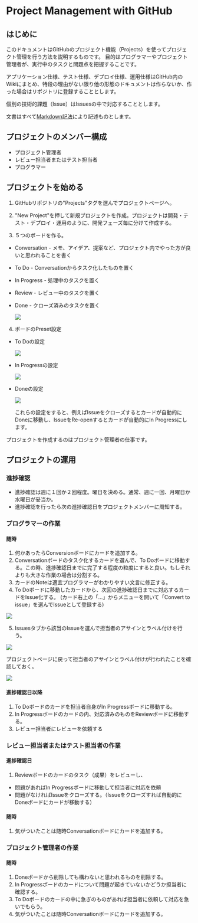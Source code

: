 # Project Management with GitHub

## はじめに

このドキュメントはGitHubのプロジェクト機能（Projects）を使ってプロジェクト管理を行う方法を説明するものです。
目的はプログラマーやプロジェクト管理者が、実行中のタスクと問題点を把握することです。

アプリケーション仕様、テスト仕様、デプロイ仕様、運用仕様はGitHub内のWikiにまとめ、特段の理由がない限り他の形態のドキュメントは作らないか、作った場合はリポジトリに登録することとします。

個別の技術的課題（Issue）はIssuesの中で対応することとします。

文書はすべて[Markdown記法](https://guides.github.com/features/mastering-markdown/)により記述ものとします。

## プロジェクトのメンバー構成

- プロジェクト管理者
- レビュー担当者またはテスト担当者
- プログラマー

## プロジェクトを始める

1. GitHubリポジトリの"Projects"タグを選んでプロジェクトページへ。

2. "New Project"を押して新規プロジェクトを作成。プロジェクトは開発・テスト・デプロイ・運用のように、開発フェーズ毎に分けて作成する。

3. ５つのボードを作る。
  - Conversation - メモ、アイデア、提案など、プロジェクト内でやった方が良いと思われることを書く
  - To Do - Conversationからタスク化したものを置く
  - In Progress - 処理中のタスクを置く
  - Review - レビュー中のタスクを置く
  - Done - クローズ済みのタスクを置く

    ![](screenshot/project.png)

4. ボードのPreset設定
  - To Doの設定

    ![](screenshot/todo.png)

  - In Progressの設定

    ![](screenshot/in_progress.png)

  - Doneの設定

    ![](screenshot/done.png)

    これらの設定をすると、例えばIssueをクローズするとカードが自動的にDoneに移動し、IssueをRe-openするとカードが自動的にIn Progressにします。

プロジェクトを作成するのはプロジェクト管理者の仕事です。

## プロジェクトの運用

### 進捗確認

- 進捗確認は週に１回か２回程度。曜日を決める。通常、週に一回、月曜日か水曜日が妥当か。
- 進捗確認を行ったら次の進捗確認日をプロジェクトメンバーに周知する。

### プログラマーの作業

#### 随時

1. 何かあったらConversionボードにカードを追加する。
2. Conversationボードのタスク化するカードを選んで、To Doボードに移動する。この時、進捗確認日までに完了する程度の粒度にすると良い。もしそれよりも大きな作業の場合は分割する。
3. カードのNoteは適宜プログラマーがわかりやすい文言に修正する。
4. To Doボードに移動したカードから、次回の進捗確認日までに対応するカードをIssue化する。 (カード右上の「...」からメニューを開いて「Convert to issue」を選んでIssueとして登録する)

  ![](screenshot/convert_to_issue.png)

5. Issuesタブから該当のIssueを選んで担当者のアサインとラベル付けを行う。

  ![](screenshot/assign_label_issue.png)

  プロジェクトページに戻って担当者のアサインとラベル付けが行われたことを確認しておく。

  ![](screenshot/assigned_issue.png)

#### 進捗確認日以降

1. To Doボードのカードを担当者自身がIn Progressボードに移動する。
2. In Progressボードのカードの内、対応済みのものをReviewボードに移動する。
3. レビュー担当者にレビューを依頼する


### レビュー担当者またはテスト担当者の作業

#### 進捗確認日

1. Reviewボードのカードのタスク（成果）をレビューし、
  - 問題があればIn Progressボードに移動して担当者に対応を依頼
  - 問題がなければIssueをクローズする。（Issueをクローズすれば自動的にDoneボードにカードが移動する）

#### 随時

1. 気がついたことは随時Conversationボードにカードを追加する。


### プロジェクト管理者の作業

#### 随時

1. Doneボードから削除しても構わないと思われるものを削除する。
2. In Progressボードのカードについて問題が起きていないかどうか担当者に確認する。
3. To Doボードのカードの中に急ぎのものがあれば担当者に依頼して対応を急いでもらう。
4. 気がついたことは随時Conversationボードにカードを追加する。
